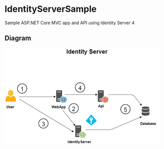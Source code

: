 # IdentityServerSample
Sample ASP.NET Core  MVC app and API using Identity Server 4

## Diagram
<img src="https://github.com/alanmacgowan/alanmacgowan.github.io/blob/master/identityserver.jpg" />
